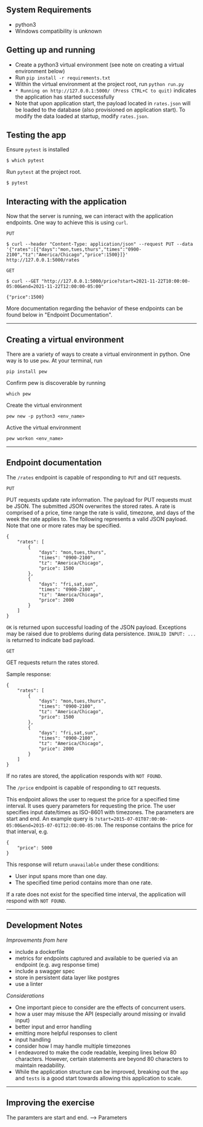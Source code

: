 ## System Requirements
- python3
- Windows compatibility is unknown

## Getting up and running
- Create a python3 virtual environment (see note on creating a virtual environment below)
- Run `pip install -r requirements.txt`
- Within the virtual environment at the project root, run `python run.py`
- `* Running on http://127.0.0.1:5000/ (Press CTRL+C to quit)` indicates the application has started successfully
- Note that upon application start, the payload located in `rates.json` will be loaded to the database (also provisioned on application start). To modify the data loaded at startup, modify `rates.json`. 

## Testing the app
Ensure `pytest` is installed
```
$ which pytest
```
Run `pytest` at the project root.
```
$ pytest
```

## Interacting with the application
Now that the server is running, we can interact with the application endpoints. One way to achieve this is using `curl`. 

`PUT`
```
$ curl --header "Content-Type: application/json" --request PUT --data '{"rates":[{"days":"mon,tues,thurs","times":"0900-2100","tz":"America/Chicago","price":1500}]}' http://127.0.0.1:5000/rates
```

`GET`
```
$ curl --GET "http://127.0.0.1:5000/price?start=2021-11-22T10:00:00-05:00&end=2021-11-22T12:00:00-05:00"

{"price":1500}
```

More documentation regarding the behavior of these endpoints can be found below in "Endpoint Documentation". 

___
## Creating a virtual environment
There are a variety of ways to create a virtual environment in python. 
One way is to use `pew`. At your terminal, run
``` 
pip install pew
```
Confirm pew is discoverable by running
``` 
which pew
```
Create the virtual environment 
``` 
pew new -p python3 <env_name>
```
Active the virtual environment 
``` 
pew workon <env_name>
```
___

## Endpoint documentation
The `/rates` endpoint is capable of responding to `PUT` and `GET` requests. 

`PUT`

PUT requests update rate information. 
The payload for PUT requests must be JSON. 
The submitted JSON overwrites the stored rates.
A rate is comprised of a price, time range the rate is valid, 
timezone, and days of the week the rate applies to.
The following represents a valid JSON payload. 
Note that one or more rates may be specified. 
```
{
    "rates": [
        {
            "days": "mon,tues,thurs", 
            "times": "0900-2100", 
            "tz": "America/Chicago", 
            "price": 1500
        },
        {
            "days": "fri,sat,sun", 
            "times": "0900-2100", 
            "tz": "America/Chicago", 
            "price": 2000
        }
    ]
}
```

`OK` is returned upon successful loading of the JSON payload. 
Exceptions may be raised due to problems during data persistence. 
`INVALID INPUT: ...` is returned to indicate bad payload. 


`GET`

GET requests return the rates stored. 

Sample response:
```
{
    "rates": [
        {
            "days": "mon,tues,thurs", 
            "times": "0900-2100", 
            "tz": "America/Chicago", 
            "price": 1500
        },
        {
            "days": "fri,sat,sun", 
            "times": "0900-2100", 
            "tz": "America/Chicago", 
            "price": 2000
        }
    ]
}
```
If no rates are stored, the application responds with `NOT FOUND`.


The `/price` endpoint is capable of responding to `GET` requests.

This endpoint allows the user to request the price for a specified time interval.
It uses query parameters for requesting the price.
The user specifies input date/times as ISO-8601 with timezones.
The parameters are start and end.
An example query is `?start=2015-07-01T07:00:00-05:00&end=2015-07-01T12:00:00-05:00`.
The response contains the price for that interval, e.g.
```
{
    "price": 5000
}
```

This response will return `unavailable` under these conditions:

- User input spans more than one day.
- The specified time period contains more than one rate.

If a rate does not exist for the specified time interval,
the application will respond with `NOT FOUND`.
___

## Development Notes

_Improvements from here_
- include a dockerfile
- metrics for endpoints captured and available to be queried via an endpoint (e.g. avg response time)
- include a swagger spec
- store in persistent data layer like postgres
- use a linter

_Considerations_
- One important piece to consider are the effects of concurrent users.
- how a user may misuse the API (especially around missing or invalid input)
- better input and error handling
- emitting more helpful responses to client
- input handling
- consider how I may handle multiple timezones
- I endeavored to make the code readable, keeping lines below 80 characters. However, certain statements are beyond 80 characters to maintain readability.
- While the application structure can be improved, breaking out the `app` and `tests` is a good start towards allowing this application to scale.
___

## Improving the exercise
The paramters are start and end. --> Parameters
